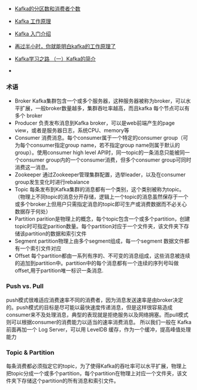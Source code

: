 * [Kafka的分区数和消费者个数](https://www.jianshu.com/p/dbbca800f607)

* [Kafka 工作原理](https://www.jianshu.com/p/6cbe28a44543)

* [Kafka 入门介绍](https://lotabout.me/2018/kafka-introduction/)

* [再过半小时，你就能明白kafka的工作原理了](https://zhuanlan.zhihu.com/p/68052232)

* [Kafka学习之路 （一）Kafka的简介](https://www.cnblogs.com/qingyunzong/p/9004509.html)

* []()

### 术语

- Broker
   Kafka集群包含一个或多个服务器，这种服务器被称为broker，可以水平扩展，一般broker数量越多，集群吞吐率越高，而且kafka 每个节点可以有多个 broker
- Producer
   负责发布消息到Kafka broker，可以是web前端产生的page view，或者是服务器日志，系统CPU、memory等
- Consumer
   消费消息。每个consumer属于一个特定的consumer group（可为每个consumer指定group name，若不指定group name则属于默认的group）。使用consumer high level API时，同一topic的一条消息只能被同一个consumer group内的一个consumer消费，但多个consumer group可同时消费这一消息。
- Zookeeper
   通过Zookeeper管理集群配置，选举leader，以及在consumer group发生变化时进行rebalance
- Topic
   每条发布到Kafka集群的消息都有一个类别，这个类别被称为topic。（物理上不同topic的消息分开存储，逻辑上一个topic的消息虽然保存于一个或多个broker上但用户只需指定消息的topic即可生产或消费数据而不必关心数据存于何处）
- Partition
   parition是物理上的概念，每个topic包含一个或多个partition，创建topic时可指定parition数量。每个partition对应于一个文件夹，该文件夹下存储该partition的数据和索引文件
- Segment
   partition物理上由多个segment组成，每一个segment 数据文件都有一个索引文件对应
- Offset
   每个partition都由一系列有序的、不可变的消息组成，这些消息被连续的追加到partition中。partition中的每个消息都有一个连续的序列号叫做offset,用于partition唯一标识一条消息.

### Push vs. Pull

push模式很难适应消费速率不同的消费者，因为消息发送速率是由broker决定的。push模式的目标是尽可能以最快速度传递消息，但是这样很容易造成consumer来不及处理消息，典型的表现就是拒绝服务以及网络拥塞。而pull模式则可以根据consumer的消费能力以适当的速率消费消息。
 所以我们一般在 Kafka 前面再加一个 Log Server，可以用 LevelDB 缓存，作为一个缓冲，提高峰值处理能力

### Topic & Partition

每条消费都必须指定它的topic，为了使得Kafka的吞吐率可以水平扩展，物理上把topic分成一个或多个partition，每个partition在物理上对应一个文件夹，该文件夹下存储这个partition的所有消息和索引文件。
